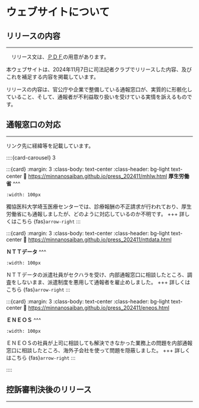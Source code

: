 # ウェブサイトについて

## リリースの内容
---

<i class="fa-regular fa-file-pdf fa-2x"></i>　リリース文は、[ＰＤＦ](https://minnanosaiban.github.io/press_202411/_static/20241105_press.pdf)の用意があります。

本ウェブサイトは、2024年11月7日に司法記者クラブでリリースした内容、及びこれを補足する内容を掲載しています。

リリースの内容は、官公庁や企業で整備している通報窓口が、実質的に形骸化していること、そして、通報者が不利益取り扱いを受けている実情を訴えるものです。


## 通報窓口の対応　
---

リンク先に経緯等を記載しています。

::::{card-carousel} 3

:::{card}
:margin: 3
:class-body: text-center
:class-header: bg-light text-center
:link: https://minnanosaiban.github.io/press_202411/mhlw.html
**厚生労働省**
^^^
```{image} https://minnanosaiban.github.io/press_202411/_static/mhlw_logo.png                   
:width: 100px
```

獨協医科大学埼玉医療センターでは、診療報酬の不正請求が行われており、厚生労働省にも通報しましたが、どのように対応しているのか不明です。
+++
詳しくはこちら {fas}`arrow-right`
:::

:::{card}
:margin: 3
:class-body: text-center
:class-header: bg-light text-center
:link: https://minnanosaiban.github.io/press_202411/nttdata.html

**ＮＴＴデータ**
^^^
```{image} https://minnanosaiban.github.io/press_202411/_static/nttdata_logo.png                   
:width: 100px
```

ＮＴＴデータの派遣社員がセクハラを受け、内部通報窓口に相談したところ、調査をしないまま、派遣制度を悪用して通報者を雇止めしました。
+++
詳しくはこちら {fas}`arrow-right`
:::

:::{card}
:margin: 3
:class-body: text-center
:class-header: bg-light text-center
:link: https://minnanosaiban.github.io/press_202411/eneos.html

**ＥＮＥＯＳ**
^^^
```{image} https://minnanosaiban.github.io/press_202411/_static/eneos_logo.png                   
:width: 100px
```

ＥＮＥＯＳの社員が上司に相談しても解決できなかった業務上の問題を内部通報窓口に相談したところ、海外子会社を使って問題を隠蔽しました。
+++
詳しくはこちら {fas}`arrow-right`
:::

::::

## 控訴審判決後のリリース　
---



##